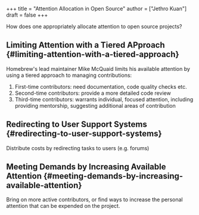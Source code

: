 +++
title = "Attention Allocation in Open Source"
author = ["Jethro Kuan"]
draft = false
+++

How does one appropriately allocate attention to open source projects?


## Limiting Attention with a Tiered APproach {#limiting-attention-with-a-tiered-approach}

Homebrew's lead maintainer Mike McQuaid limits his available attention by using
a tiered approach to managing contributions:

1.  First-time contributors: need documentation, code quality checks etc.
2.  Second-time contributors: provide a more detailed code review
3.  Third-time contributors: warrants individual, focused attention, including
    providing mentorship, suggesting additional areas of contribution


## Redirecting to User Support Systems {#redirecting-to-user-support-systems}

Distribute costs by redirecting tasks to users (e.g. forums)


## Meeting Demands by Increasing Available Attention {#meeting-demands-by-increasing-available-attention}

Bring on more active contributors, or find ways to increase the personal
attention that can be expended on the project.